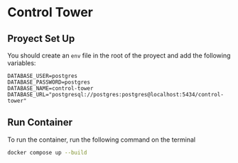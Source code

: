 # Control Tower

## Proyect Set Up

You should create an `env` file in the root of the proyect and add the following variables:

```
DATABASE_USER=postgres
DATABASE_PASSWORD=postgres
DATABASE_NAME=control-tower
DATABASE_URL="postgresql://postgres:postgres@localhost:5434/control-tower"
```

## Run Container
To run the container, run the following command on the terminal
```bash
docker compose up --build
```